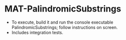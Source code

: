 # MAT-PalindromicSubstrings

+ To execute, build it and run the console executable PalindromicSubstrings; follow instructions on screen.
+ Includes integration tests.

